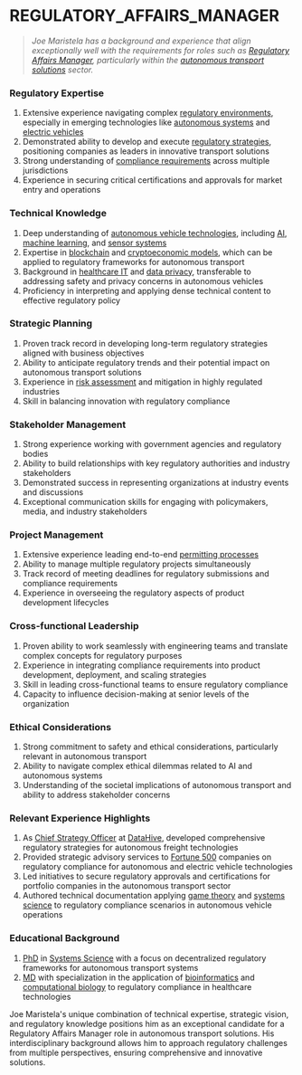 # REGULATORY\_AFFAIRS\_MANAGER

> _Joe Maristela has a background and experience that align exceptionally well with the requirements for roles such as_ [_Regulatory Affairs Manager_](REGULATORY_AFFAIRS_MANAGER.md)_, particularly within the_ [_autonomous transport solutions_](COMPUTE_FINANCE.md) _sector._

### Regulatory Expertise

1. Extensive experience navigating complex [regulatory environments](../MISC/REGULATORY_ENVIRONMENTS.md), especially in emerging technologies like [autonomous systems](../MISC/AUTONOMOUS_SYSTEMS.md) and [electric vehicles](../MISC/DIAMOND_SHAPED_UFO.md)
2. Demonstrated ability to develop and execute [regulatory strategies](../MISC/RENEWABLE_ENERGY.md), positioning companies as leaders in innovative transport solutions
3. Strong understanding of [compliance requirements](../../joes_notes/COMPLIANCE_REQUIREMENTS.md) across multiple jurisdictions
4. Experience in securing critical certifications and approvals for market entry and operations

### Technical Knowledge

1. Deep understanding of [autonomous vehicle technologies](../../joes_notes/AUTONOMOUS_VEHICLE_TECHNOLOGIES.md), including [AI](ARTIFICIAL_INTELLIGENCE.md), [machine learning](../MISC/MACHINE_LEARNING.md), and [sensor systems](../../joes_notes/SENSOR_SYSTEMS.md)
2. Expertise in [blockchain](BLOCKCHAIN.md) and [cryptoeconomic models](CRYPTOECONOMIC_MODELS.md), which can be applied to regulatory frameworks for autonomous transport
3. Background in [healthcare IT](../../joes_notes/HEALTHCARE_IT.md) and [data privacy](../MISC/DATA_PRIVACY.md), transferable to addressing safety and privacy concerns in autonomous vehicles
4. Proficiency in interpreting and applying dense technical content to effective regulatory policy

### Strategic Planning

1. Proven track record in developing long-term regulatory strategies aligned with business objectives
2. Ability to anticipate regulatory trends and their potential impact on autonomous transport solutions
3. Experience in [risk assessment](../../joes_notes/RISK_ASSESSMENT.md) and mitigation in highly regulated industries
4. Skill in balancing innovation with regulatory compliance

### Stakeholder Management

1. Strong experience working with government agencies and regulatory bodies
2. Ability to build relationships with key regulatory authorities and industry stakeholders
3. Demonstrated success in representing organizations at industry events and discussions
4. Exceptional communication skills for engaging with policymakers, media, and industry stakeholders

### Project Management

1. Extensive experience leading end-to-end [permitting processes](../../joes_notes/PERMITTING_PROCESSES.md)
2. Ability to manage multiple regulatory projects simultaneously
3. Track record of meeting deadlines for regulatory submissions and compliance requirements
4. Experience in overseeing the regulatory aspects of product development lifecycles

### Cross-functional Leadership

1. Proven ability to work seamlessly with engineering teams and translate complex concepts for regulatory purposes
2. Experience in integrating compliance requirements into product development, deployment, and scaling strategies
3. Skill in leading cross-functional teams to ensure regulatory compliance
4. Capacity to influence decision-making at senior levels of the organization

### Ethical Considerations

1. Strong commitment to safety and ethical considerations, particularly relevant in autonomous transport
2. Ability to navigate complex ethical dilemmas related to AI and autonomous systems
3. Understanding of the societal implications of autonomous transport and ability to address stakeholder concerns

### Relevant Experience Highlights

1. As [Chief Strategy Officer](../../joes_notes/CHIEF_STRATEGY_OFFICER.md) at [DataHive](../../joes_notes/DATAHIVE.md), developed comprehensive regulatory strategies for autonomous freight technologies
2. Provided strategic advisory services to [Fortune 500](../../joes_notes/FORTUNE_500.md) companies on regulatory compliance for autonomous and electric vehicle technologies
3. Led initiatives to secure regulatory approvals and certifications for portfolio companies in the autonomous transport sector
4. Authored technical documentation applying [game theory](../../joes_notes/GAME_THEORY.md) and [systems science](../MISC/SYSTEMS_SCIENCE.md) to regulatory compliance scenarios in autonomous vehicle operations

### Educational Background

1. [PhD](../../joes_notes/PHD.md) in [Systems Science](../MISC/SYSTEMS_SCIENCE.md) with a focus on decentralized regulatory frameworks for autonomous transport systems
2. [MD](../../joes_notes/MD.md) with specialization in the application of [bioinformatics](../../joes_notes/BIOINFORMATICS.md) and [computational biology](../../joes_notes/COMPUTATIONAL_BIOLOGY.md) to regulatory compliance in healthcare technologies

Joe Maristela's unique combination of technical expertise, strategic vision, and regulatory knowledge positions him as an exceptional candidate for a Regulatory Affairs Manager role in autonomous transport solutions. His interdisciplinary background allows him to approach regulatory challenges from multiple perspectives, ensuring comprehensive and innovative solutions.
